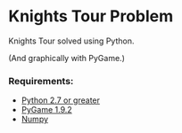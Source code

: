# Knights Tour Problem

Knights Tour solved using Python.

(And graphically with PyGame.)

### Requirements:
- [Python 2.7 or greater](https://www.python.org/)
- [PyGame 1.9.2](http://pygame.org/hifi.html)
- [Numpy](http://www.numpy.org/)
